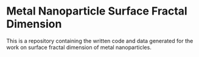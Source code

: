 # Metal Nanoparticle Surface Fractal Dimension 

This is a repository containing the written code and data generated for the work on surface fractal dimension of metal nanoparticles.
